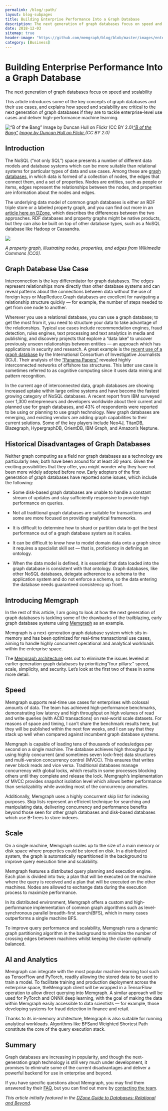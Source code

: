 ```yaml
---
permalink: /blog/:path/
layout: blog-subpages
title: Building Enterprise Performance Into a Graph Database
description: The next generation of graph databases focus on speed and scalability
date: 2018-12-03
sitemap: true
header-image: "https://github.com/memgraph/blog/blob/master/images/enterprise-performance.jpg?raw=true"
category: [Business]
---
```


# Building Enterprise Performance Into a Graph Database

The next generation of graph databases focus on speed and scalability

This article introduces some of the key concepts of graph databases and their use cases, and explains how speed and scalability are critical to the next generation of graph databases if they are to tackle enterprise-level use cases and deliver high-performance machine learning.

![[“B of the Bang”](https://en.wikipedia.org/wiki/B_of_the_Bang) [Image by Duncan Hull on Flickr ](https://www.flickr.com/photos/dullhunk/162967260)(CC BY 2.0)](https://cdn-images-1.medium.com/max/2048/1*gmhrAe_RR9wBZuPuCU4XeA.jpeg)*[“B of the Bang”](https://en.wikipedia.org/wiki/B_of_the_Bang) [Image by Duncan Hull on Flickr ](https://www.flickr.com/photos/dullhunk/162967260)(CC BY 2.0)*

## Introduction

The NoSQL (“not only SQL”) space presents a number of different data models and database systems which can be more suitable than relational systems for particular types of data and use cases. Among these are [graph databases](https://en.wikipedia.org/wiki/Graph_database), in which data is formed of a collection of nodes, the edges that connect them, and a set of properties. Nodes are entities, such as people or items, edges represent the relationships between the nodes, and properties are information about the nodes and edges.

The underlying data model of common graph databases is either an RDF triple store or a labeled property graph, and you can find out more in an [article here on DZone](https://dzone.com/articles/rdf-triple-stores-vs-labeled-property-graphs-whats), which describes the differences between the two approaches. RDF databases and property graphs might be native products, but they can also be built on top of other database types, such as a NoSQL database like Hadoop or Cassandra.

![](https://cdn-images-1.medium.com/max/2000/0*n7uSq11gz6tVN2Qw.png)

*A property graph, illustrating nodes, properties, and edges from Wikimedia Commons [CC0].*

## Graph Database Use Case

Interconnection is the key differentiator for graph databases. The edges represent relationships more directly than other database systems and can reveal patterns about the connections between data without the use of foreign keys or MapReduce.Graph databases are excellent for navigating a relationship structure quickly — for example, the number of steps needed to get from one node to another.

Wherever you use a relational database, you can use a graph database; to get the most from it, you need to structure your data to take advantage of the relationships. Typical use cases include recommendation engines, fraud detection, rules engines, text processing and text analytics in media and publishing, and discovery projects that explore a “data lake” to uncover previously unseen relationships between entities — an approach which has applications in security and research. A great example is the [recent use of a graph database](https://neo4j.com/blog/analyzing-panama-papers-neo4j/) by the International Consortium of Investigative Journalists (ICIJ). Their analysis of the [“Panama Papers”](https://www.theguardian.com/news/series/panama-papers) revealed highly interconnected networks of offshore tax structures. This latter use case is sometimes referred to as cognitive computing since it uses data mining and pattern recognition.

In the current age of interconnected data, graph databases are showing increased uptake within large online systems and have become the fastest growing category of NoSQL databases. A recent report from IBM surveyed over 1,300 entrepreneurs and developers worldwide about their current and planned use for graph databases, and 43% of respondents were reported to be using or planning to use graph technology. New graph databases are emerging, and existing vendors are adding graph capabilities to their current solutions. Some of the key players include Neo4J, TitanDB, Blazegraph, HypergraphDB, OrientDB, IBM Graph, and Amazon’s Neptune.

## Historical Disadvantages of Graph Databases

Neither graph computing as a field nor graph databases as a technology are particularly new; both have been around for at least 30 years. Given the exciting possibilities that they offer, you might wonder why they have not been more widely adopted before now. Early adopters of the first generation of graph databases have reported some issues, which include the following:

* Some disk-based graph databases are unable to handle a constant stream of updates and stay sufficiently responsive to provide high performance on queries.

* Not all traditional graph databases are suitable for transactions and some are more focused on providing analytical frameworks.

* It is difficult to determine how to shard or partition data to get the best performance out of a graph database system as it scales.

* It can be difficult to know how to model domain data onto a graph since it requires a specialist skill set — that is, proficiency in defining an ontology.

* When the data model is defined, it is essential that data loaded into the graph database is consistent with that ontology. Graph databases, like other NoSQL databases, delegate adherence to a schema to the application system and do not enforce a schema, so the data entering the database needs guaranteed consistency up front.

## Introducing Memgraph

In the rest of this article, I am going to look at how the next generation of graph databases is tackling some of the drawbacks of the trailblazing, early graph database systems using [Memgraph](https://memgraph.com/) as an example.

Memgraph is a next-generation graph database system which sits in-memory and has been optimized for real-time transactional use cases, aiming to handle highly concurrent operational and analytical workloads within the enterprise space.

The [Memgraph architecture](https://blog.memgraph.com/architecture-of-a-modern-graph-database-a-look-under-the-memgraphs-hood-89e6a8b41459?gi=ee5f2f63e9f8) sets out to eliminate the issues leveled at earlier generation graph databases by prioritizing“four pillars:” speed, scale, simplicity, and security. Let’s look at the first two of these in some more detail.

## Speed

Memgraph supports real-time use cases for enterprises with colossal amounts of data. The team has achieved high-performance benchmarks, demonstrating low latency and high throughput on high volumes of read and write queries (with ACID transactions) on real-world scale datasets. For reasons of space and timing, I can’t share the benchmark results here, but they will be published within the next few weeks, and I can say that they stack up well when compared against incumbent graph database systems.

Memgraph is capable of loading tens of thousands of nodes/edges per second on a single machine. The database achieves high throughput by using highly concurrent (and sometimes seven lock-free) data structures and multi-version concurrency control (MVCC). This ensures that writes never block reads and vice versa. Traditional databases manage concurrency with global locks, which results in some processes blocking others until they complete and release the lock. Memgraph’s implementation of MVCC provides snapshot isolation level which allows better performance than serializability while avoiding most of the concurrency anomalies.

Additionally, Memgraph uses a highly concurrent skip list for indexing purposes. Skip lists represent an efficient technique for searching and manipulating data, delivering concurrency and performance benefits beyond those seen for other graph databases and disk-based databases which use B-Trees to store indexes.

## Scale

On a single machine, Memgraph scales up to the size of a main memory or disk space where properties could be stored on disk. In a distributed system, the graph is automatically repartitioned in the background to improve query execution time and scalability.

Memgraph features a distributed query planning and execution engine. Each plan is divided into two; a plan that will be executed on the machine where the query is received and a plan that will be executed on the other machines. Nodes are allowed to exchange data during the execution process to maximize performance.

In its distributed environment, Memgraph offers a custom and high-performance implementation of common graph algorithms such as level-synchronous parallel breadth-first search(BFS), which in many cases outperforms a single machine BFS.

To improve query performance and scalability, Memgraph runs a dynamic graph partitioning algorithm in the background to minimize the number of crossing edges between machines whilst keeping the cluster optimally balanced.

## AI and Analytics

Memgraph can integrate with the most popular machine learning tool such as TensorFlow and PyTorch, readily allowing the stored data to be used to train a model. To facilitate training and production deployment across the enterprise space, theMemgraph client will be wrapped in a TensorFlow operation to allow direct querying into Memgraph. A similar approach will be used for PyTorch and ONNX deep learning, with the goal of making the data within Memgraph easily accessible to data scientists — for example, those developing systems for fraud detection in finance and retail.

Thanks to its in-memory architecture, Memgraph is also suitable for running analytical workloads. Algorithms like BFSand Weighted Shortest Path constitute the core of the query execution stack.

## Summary

Graph databases are increasing in popularity, and though the next-generation graph technology is still very much under development, it promises to eliminate some of the current disadvantages and deliver a powerful backend for use in enterprise and beyond.

If you have specific questions about Memgraph, you may find them answered by their [FAQ](https://memgraph.com/docs/memgraph/v0.14.1/faq/), but you can find out more by [contacting the team](https://memgraph.com/contact/).

*This article initially featured in the [DZone Guide to Databases: Relational and Beyond](https://dzone.com/guides/databases-relational-and-beyond).*
